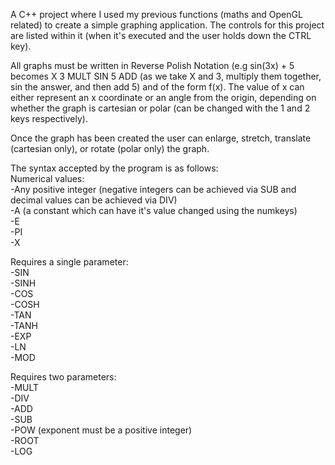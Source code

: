 A C++ project where I used my previous functions (maths and OpenGL related) to create a simple graphing application. The controls for this project are listed within it (when it's executed and the user holds down the CTRL key).  
  
All graphs must be written in Reverse Polish Notation (e.g sin(3x) + 5 becomes X 3 MULT SIN 5 ADD (as we take X and 3, multiply them together, sin the answer, and then add 5) and of the form f(x). The value of x can either represent an x coordinate or an angle from the origin, depending on whether the graph is cartesian or polar (can be changed with the 1 and 2 keys respectively).  
  
Once the graph has been created the user can enlarge, stretch, translate (cartesian only), or rotate (polar only) the graph.  
  
The syntax accepted by the program is as follows:  
Numerical values:  
-Any positive integer (negative integers can be achieved via SUB and decimal values can be achieved via DIV)  
-A (a constant which can have it's value changed using the numkeys)  
-E  
-PI  
-X  
  
Requires a single parameter:  
-SIN  
-SINH  
-COS  
-COSH  
-TAN  
-TANH  
-EXP  
-LN  
-MOD  
  
Requires two parameters:  
-MULT  
-DIV  
-ADD  
-SUB  
-POW (exponent must be a positive integer)  
-ROOT  
-LOG  
